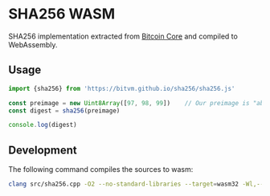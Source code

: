 # SHA256 WASM

SHA256 implementation extracted from [Bitcoin Core](https://github.com/bitcoin/bitcoin/blob/master/src/crypto/sha256.cpp) and compiled to WebAssembly.

## Usage
```js
import {sha256} from 'https://bitvm.github.io/sha256/sha256.js'

const preimage = new Uint8Array([97, 98, 99])    // Our preimage is "abc"
const digest = sha256(preimage)

console.log(digest)
```


## Development
The following command compiles the sources to wasm:
```sh
clang src/sha256.cpp -O2 --no-standard-libraries --target=wasm32 -Wl,--no-entry -o sha256.wasm
```
